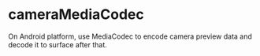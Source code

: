 cameraMediaCodec
================

On Android platform, use MediaCodec to encode camera preview data and decode it to surface after that.
